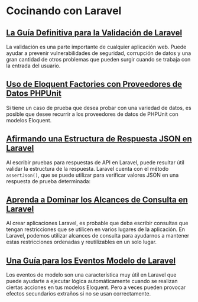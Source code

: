 # Cocinando con Laravel

## [La Guía Definitiva para la Validación de Laravel](./laravel-validation.html)

La validación es una parte importante de cualquier aplicación web. Puede ayudar a prevenir vulnerabilidades de seguridad, corrupción de datos y una gran cantidad de otros problemas que pueden surgir cuando se trabaja con la entrada del usuario.

## [Uso de Eloquent Factories con Proveedores de Datos PHPUnit](./eloquent-factories-with-phpunit-data-providers.html)

Si tiene un caso de prueba que desea probar con una variedad de datos, es posible que desee recurrir a los proveedores de datos de PHPUnit con modelos Eloquent.

## [Afirmando una Estructura de Respuesta JSON en Laravel](./asserting-json-response-structure-in-laravel)

Al escribir pruebas para respuestas de API en Laravel, puede resultar útil validar la estructura de la respuesta. Laravel cuenta con el método `assertJson()`, que se puede utilizar para verificar valores JSON en una respuesta de prueba determinada:

## [Aprenda a Dominar los Alcances de Consulta en Laravel](./query-scopes)

Al crear aplicaciones Laravel, es probable que deba escribir consultas que tengan restricciones que se utilicen en varios lugares de la aplicación. En Laravel, podemos utilizar alcances de consulta para ayudarnos a mantener estas restricciones ordenadas y reutilizables en un solo lugar.

## [Una Guía para los Eventos Modelo de Laravel](./model-events)

Los eventos de modelo son una característica muy útil en Laravel que puede ayudarte a ejecutar lógica automáticamente cuando se realizan ciertas acciones en tus modelos Eloquent. Pero a veces pueden provocar efectos secundarios extraños si no se usan correctamente.

